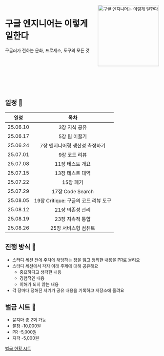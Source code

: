 <img src="https://github.com/user-attachments/assets/ad2a7273-524a-4a8d-884a-27bcc27ba98f" alt="구글 엔지니어는 이렇게 일한다" align="right" width="200" />

# 구글 엔지니어는 이렇게 일한다

구글러가 전하는 문화, 프로세스, 도구의 모든 것

<br />
<br />
<br />
<br />
<br />
<br />

## 일정 📅

|   일정   |                 목차                 |
| :------: | :----------------------------------: |
| 25.06.10 |            3장 지식 공유             |
| 25.06.17 |            5장 팀 이끌기             |
| 25.06.24 |    7장 엔지니어링 생산성 측정하기    |
| 25.07.01 |            9장 코드 리뷰             |
| 25.07.08 |           11장 테스트 개요           |
| 25.07.15 |           13장 테스트 대역           |
| 25.07.22 |              15장 폐기               |
| 25.07.29 |           17장 Code Search           |
| 25.08.05 | 19장 Critique: 구글의 코드 리뷰 도구 |
| 25.08.12 |           21장 의존성 관리           |
| 25.08.19 |           23장 지속적 통합           |
| 25.08.26 |         25장 서비스형 컴퓨트         |



## 진행 방식 🌌

* 스터디 세션 전에 주차에 해당하는 장을 읽고 정리한 내용을 PR로 올려요
* 스터디 세션에서 각자 아래 주제에 대해 공유해요
  + 중요하다고 생각한 내용
  + 경험적인 내용
  + 이해가 되지 않는 내용
* 각 장마다 정해진 서기가 공유 내용을 기록하고 저장소에 올려요

## 벌금 시트 🤑

* 묻지마 총 2회 가능
* 불참 -10,000원
* PR -5,000원
* 지각 -5,000원

[벌금 현황 시트](https://docs.google.com/spreadsheets/d/1Sw2KGhKraBHiP8AUm1D8eHpdXnCByfmqWeMIeReBfAo/edit?gid=0#gid=0)